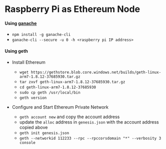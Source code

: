 # Raspberry Pi as Ethereum Node

#### Using [ganache](https://nethereum.readthedocs.io/en/latest/ethereum-and-clients/ganache-cli/)

- `npm install -g ganache-cli`
- `ganache-cli --secure -u 0 -h <raspberry pi IP address>`


#### Using geth

- Install Ethereum
    - `wget https://gethstore.blob.core.windows.net/builds/geth-linux-arm7-1.8.12-37685930.tar.gz`
    - `tar zxvf geth-linux-arm7-1.8.12-37685930.tar.gz`
    - `cd geth-linux-arm7-1.8.12-37685930`
    - `sudo cp geth /usr/local/bin`
    - `geth version`

- Configure and Start Ethereum Private Network
    - `geth account new` and copy the account address
    - update the `alloc` address in `genesis.json` with the account address copied above
    - `geth init genesis.json`
    - `geth --networkid 112233 --rpc --rpccorsdomain "*" --verbosity 3 console`
